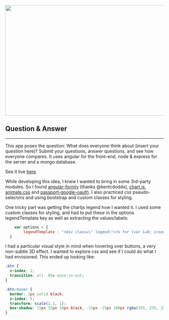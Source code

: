 
<img src="http://jasondawson.com/img/polls.png" data-canonical-src="http://jasondawson.com/img/polls.png" width="600" height="350" />

## Question & Answer
-------

This app poses the question: What does everyone think about (insert your question here)? Submit your questions, answer questions, and see how everyone compares.
It uses angular for the front-end, node & express for the server and a mongo database.

See it live [here](poll.jasondawson.com).

While developing this idea, I knew I wanted to bring in some 3rd-party modules. So I found [angular-formly](http://angular-formly.com/) (thanks @kentcdodds), [chart.js](http://www.chartjs.org/), [animate.css](https://daneden.github.io/animate.css/) and [passport-google-oauth](https://github.com/jaredhanson/passport-google-oauth). I also practiced css pseudo-selectors and using bootstrap and custom classes for styling.

One tricky part was getting the chartjs legend how I wanted it. I used some custom classes for styling, and had to put these in the options legendTemplate key as well as extracting the values/labels:

```javascript
    var options = {
        legendTemplate : "<div class=\" legend\"><% for (var i=0; i<segments.length; i++){%><div class=\"legend-flex\"><div class=\"custom-bullet custom-bullet<%=i%>\" style=\"background-color:<%=segments[i].fillColor%>\"></div><%if(segments[i].label){%><p class=\"legend-text\"><%=segments[i].label%></p></div><%}%><%}%><p class=\"center-text\"><strong><%=total%></strong> responses!</p></div>"
  }
```

I had a particular visual style in mind when hovering over buttons, a very non-subtle 3D effect. I wanted to explore css and see if I could do what I had envisioned. This ended up looking like:

```css
.btn {
  z-index: 1;
  transition: all .05s ease-in-out;
}

.btn:hover {
  border: 2px solid black;
  z-index: 5;
  transform: scale(1.1, 1);
  box-shadow: 15px 15px 10px black, -15px -15px 100px rgba(255, 255, 255, .4);
}
```


